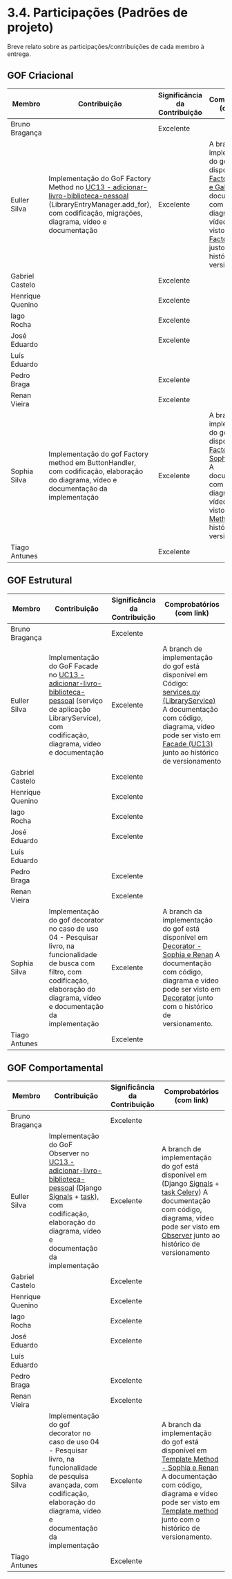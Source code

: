 # 3.4. Participações (Padrões de projeto)

Breve relato sobre as participações/contribuições de cada membro à entrega.

## GOF Criacional

| Membro         | Contribuição  | Significância da Contribuição | Comprobatórios (com link) |
| ---------------- | ------------- | ------------------------- |  ----------------------------------------------- |
| Bruno Bragança || Excelente |  |
| Euller Silva | Implementação do GoF Factory Method no [UC13 - adicionar-livro-biblioteca-pessoal](https://unbarqdsw2025-2-turma01.github.io/2025.2-T01-G5_EuRecomendo_Entrega_02/#/Modelagem/2.3.1.CasosDeUso?id=tabela-13-especifica%c3%a7%c3%a3o-caso-de-uso-13-adicionar-livro-%c3%a0-biblioteca-pessoal) (LibraryEntryManager.add_for), com codificação, migrações, diagrama, vídeo e documentação | Excelente | A branch da implementação do gof está disponível em [Factory - Euller e Gabriel](https://github.com/UnBArqDsw2025-2-Turma01/2025.2-T01-G5_EuRecomendo_Entrega_03/blob/backend-django/backend/library/models.py). A documentação com código, diagrama e vídeo pode ser visto em [UC13-FactoryMethod](https://unbarqdsw2025-2-turma01.github.io/2025.2-T01-G5_EuRecomendo_Entrega_03/#/PadroesDeProjeto/3.1.1.1.UC13-FactoryMethod) justo ao histórico de versionamento. |
| Gabriel Castelo |   | Excelente ||
| Henrique Quenino | | Excelente ||
| Iago Rocha | | Excelente ||
| José Eduardo |  | Excelente | |
| Luís Eduardo | | |  |
| Pedro Braga | | Excelente | |
| Renan Vieira |  | Excelente |  |
| Sophia Silva | Implementação do gof Factory method em ButtonHandler, com codificação, elaboração do diagrama, vídeo e documentação da implementação | Excelente |  A branch da implementação do gof está disponível em [Factory - Sophia e Renan](https://github.com/UnBArqDsw2025-2-Turma01/2025.2-T01-G5_EuRecomendo_Entrega_03/tree/feat-criacional-factory-sophia-renan) A documentação com código, diagrama e vídeo pode ser visto em [Factoy Method](https://unbarqdsw2025-2-turma01.github.io/2025.2-T01-G5_EuRecomendo_Entrega_03/#/PadroesDeProjeto/3.1.1.FactoryMethod) justo ao histórico de versionamento.|
| Tiago Antunes |  | Excelente |  |



## GOF Estrutural

| Membro         | Contribuição  | Significância da Contribuição | Comprobatórios (com link) |
| ---------------- | ------------- | ------------------------- |  ----------------------------------------------- |
| Bruno Bragança || Excelente |  |
| Euller Silva | Implementação do GoF Facade no [UC13 - adicionar-livro-biblioteca-pessoal](https://unbarqdsw2025-2-turma01.github.io/2025.2-T01-G5_EuRecomendo_Entrega_02/#/Modelagem/2.3.1.CasosDeUso?id=tabela-13-especifica%c3%a7%c3%a3o-caso-de-uso-13-adicionar-livro-%c3%a0-biblioteca-pessoal) (serviço de aplicação LibraryService), com codificação, diagrama, vídeo e documentação | Excelente | A branch de implementação do gof está disponível em Código: [services.py (LibraryService)](https://github.com/UnBArqDsw2025-2-Turma01/2025.2-T01-G5_EuRecomendo_Entrega_03/blob/backend-django/backend/library/services.py) A documentação com código, diagrama, vídeo pode ser visto em [Facade (UC13)](https://unbarqdsw2025-2-turma01.github.io/2025.2-T01-G5_EuRecomendo_Entrega_03/#/PadroesDeProjeto/3.2.2.Facade) junto ao histórico de versionamento |
| Gabriel Castelo |   | Excelente ||
| Henrique Quenino | | Excelente ||
| Iago Rocha | | Excelente ||
| José Eduardo |  | Excelente | |
| Luís Eduardo | | |  |
| Pedro Braga | | Excelente | |
| Renan Vieira |  | Excelente |  |
| Sophia Silva | Implementação do gof decorator no caso de uso 04 - Pesquisar livro, na funcionalidade de busca com filtro, com codificação, elaboração do diagrama, vídeo e documentação da implementação  | Excelente |  A branch da implementação do gof está disponível em [Decorator - Sophia e Renan](https://github.com/UnBArqDsw2025-2-Turma01/2025.2-T01-G5_EuRecomendo_Entrega_03/tree/feat-decorator-templatemethod-sophia-renan) A documentação com código, diagrama e vídeo pode ser visto em [Decorator](https://unbarqdsw2025-2-turma01.github.io/2025.2-T01-G5_EuRecomendo_Entrega_03/#/PadroesDeProjeto/3.2.1.Decorator) junto com o histórico de versionamento.|
| Tiago Antunes |  | Excelente |  |


## GOF Comportamental
| Membro         | Contribuição  | Significância da Contribuição | Comprobatórios (com link) |
| ---------------- | ------------- | ------------------------- |  ----------------------------------------------- |
| Bruno Bragança || Excelente |  |
| Euller Silva | Implementação do GoF Observer no [UC13 - adicionar-livro-biblioteca-pessoal](https://unbarqdsw2025-2-turma01.github.io/2025.2-T01-G5_EuRecomendo_Entrega_02/#/Modelagem/2.3.1.CasosDeUso?id=tabela-13-especifica%c3%a7%c3%a3o-caso-de-uso-13-adicionar-livro-%c3%a0-biblioteca-pessoal) (Django [Signals](https://github.com/UnBArqDsw2025-2-Turma01/2025.2-T01-G5_EuRecomendo_Entrega_03/blob/backend-django/backend/library/signals.py) + [task](https://github.com/UnBArqDsw2025-2-Turma01/2025.2-T01-G5_EuRecomendo_Entrega_03/blob/backend-django/backend/celery_app/tasks.py)), com codificação, elaboração do diagrama, vídeo e documentação da implementação | Excelente | A branch de implementação do gof está disponível em (Django [Signals](https://github.com/UnBArqDsw2025-2-Turma01/2025.2-T01-G5_EuRecomendo_Entrega_03/blob/backend-django/backend/library/signals.py) + [task Celery](https://github.com/UnBArqDsw2025-2-Turma01/2025.2-T01-G5_EuRecomendo_Entrega_03/blob/backend-django/backend/celery_app/tasks.py)) A documentação com código, diagrama, vídeo pode ser visto em [Observer](https://unbarqdsw2025-2-turma01.github.io/2025.2-T01-G5_EuRecomendo_Entrega_03/#/PadroesDeProjeto/3.3.1.Observer) junto ao histórico de versionamento |
| Gabriel Castelo |   | Excelente ||
| Henrique Quenino | | Excelente ||
| Iago Rocha | | Excelente ||
| José Eduardo |  | Excelente | |
| Luís Eduardo | | |  |
| Pedro Braga | | Excelente | |
| Renan Vieira |  | Excelente ||
| Sophia Silva |Implementação do gof decorator no caso de uso 04 - Pesquisar livro, na funcionalidade de pesquisa avançada, com codificação, elaboração do diagrama, vídeo e documentação da implementação   | Excelente |  A branch da implementação do gof está disponível em [Template Method - Sophia e Renan](https://github.com/UnBArqDsw2025-2-Turma01/2025.2-T01-G5_EuRecomendo_Entrega_03/tree/feat-decorator-templatemethod-sophia-renan) A documentação com código, diagrama e vídeo pode ser visto em [Template method](https://unbarqdsw2025-2-turma01.github.io/2025.2-T01-G5_EuRecomendo_Entrega_03/#/PadroesDeProjeto/3.3.3.TemplateMethod) junto com o histórico de versionamento.   |
| Tiago Antunes |  | Excelente |  |
